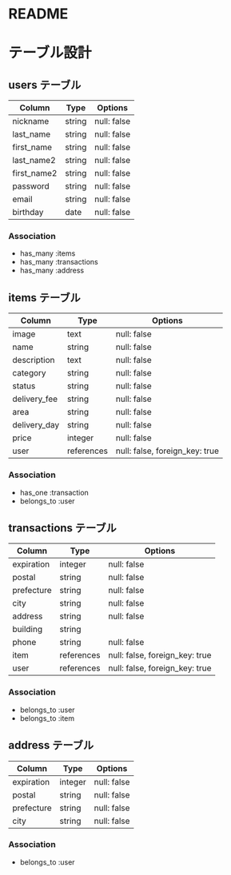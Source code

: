 # README

# テーブル設計

## users テーブル

| Column      | Type   | Options     |
| ----------- | ------ | ----------- |
| nickname    | string | null: false |
| last_name   | string | null: false |
| first_name  | string | null: false |
| last_name2  | string | null: false |
| first_name2 | string | null: false |
| password    | string | null: false |
| email       | string | null: false |
| birthday    | date   | null: false |


### Association
- has_many :items
- has_many :transactions
- has_many :address

## items テーブル

| Column       | Type       | Options     |
| ------------ | ---------- | ----------- |
| image        | text       | null: false |
| name         | string     | null: false |
| description  | text       | null: false |
| category     | string     | null: false |
| status       | string     | null: false |
| delivery_fee | string     | null: false |
| area         | string     | null: false |
| delivery_day | string     | null: false |
| price        | integer    | null: false |
| user         | references | null: false, foreign_key: true |

### Association
- has_one :transaction
- belongs_to :user

## transactions テーブル

| Column     | Type       | Options     |
| ---------- | -------    | ----------- |
| expiration | integer    | null: false |
| postal     | string     | null: false |
| prefecture | string     | null: false |
| city       | string     | null: false |
| address    | string     | null: false |
| building   | string     |             |
| phone      | string     | null: false |
| item       | references | null: false, foreign_key: true |
| user       | references | null: false, foreign_key: true |

### Association
- belongs_to :user
- belongs_to :item


## address テーブル
| Column     | Type       | Options     |
| ---------- | -------    | ----------- |
| expiration | integer    | null: false |
| postal     | string     | null: false |
| prefecture | string     | null: false |
| city       | string     | null: false |



### Association
- belongs_to :user